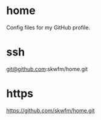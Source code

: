# home
Config files for my GitHub profile.
# ssh
git@github.com:skwfm/home.git
# https
https://github.com/skwfm/home.git
